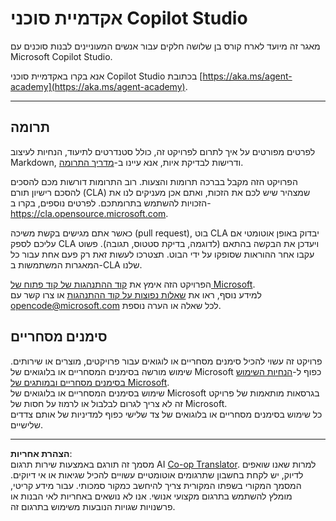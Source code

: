 <!--
CO_OP_TRANSLATOR_METADATA:
{
  "original_hash": "8bce990d8da924192fe923e852a19fbb",
  "translation_date": "2025-10-17T05:16:00+00:00",
  "source_file": "README.md",
  "language_code": "he"
}
-->
# אקדמיית סוכני Copilot Studio

מאגר זה מיועד לארח קורס בן שלושה חלקים עבור אנשים המעוניינים לבנות סוכנים עם Microsoft Copilot Studio.

אנא בקרו באקדמיית סוכני Copilot Studio בכתובת [https://aka.ms/agent-academy](https://aka.ms/agent-academy).

---

## תרומה

לפרטים מפורטים על איך לתרום לפרויקט זה, כולל סטנדרטים לתיעוד, הנחיות לעיצוב Markdown, ודרישות לבדיקת איות, אנא עיינו ב-[מדריך התרומה](CONTRIBUTING.md).

הפרויקט הזה מקבל בברכה תרומות והצעות. רוב התרומות דורשות מכם להסכים להסכם רישיון תורם (CLA) שמצהיר שיש לכם את הזכות, ואתם אכן מעניקים לנו את הזכויות להשתמש בתרומתכם. לפרטים נוספים, בקרו ב-<https://cla.opensource.microsoft.com>.

כאשר אתם מגישים בקשת משיכה (pull request), בוט CLA יבדוק באופן אוטומטי אם עליכם לספק CLA ויעדכן את הבקשה בהתאם (לדוגמה, בדיקת סטטוס, תגובה). פשוט עקבו אחר ההוראות שסופקו על ידי הבוט. תצטרכו לעשות זאת רק פעם אחת עבור כל המאגרות המשתמשות ב-CLA שלנו.

הפרויקט הזה אימץ את [קוד ההתנהגות של קוד פתוח של Microsoft](https://opensource.microsoft.com/codeofconduct/).  
למידע נוסף, ראו את [שאלות נפוצות על קוד ההתנהגות](https://opensource.microsoft.com/codeofconduct/faq/) או צרו קשר עם [opencode@microsoft.com](mailto:opencode@microsoft.com) לכל שאלה או הערה נוספת.

## סימנים מסחריים

פרויקט זה עשוי להכיל סימנים מסחריים או לוגואים עבור פרויקטים, מוצרים או שירותים. שימוש מורשה בסימנים המסחריים או בלוגואים של Microsoft כפוף ל-[הנחיות השימוש בסימנים מסחריים ובמותגים של Microsoft](https://www.microsoft.com/legal/intellectualproperty/trademarks/usage/general).  
שימוש בסימנים המסחריים או בלוגואים של Microsoft בגרסאות מותאמות של פרויקט זה לא צריך לגרום לבלבול או לרמוז על חסות של Microsoft.  
כל שימוש בסימנים מסחריים או בלוגואים של צד שלישי כפוף למדיניות של אותם צדדים שלישיים.

---

**הצהרת אחריות**:  
מסמך זה תורגם באמצעות שירות תרגום AI [Co-op Translator](https://github.com/Azure/co-op-translator). למרות שאנו שואפים לדיוק, יש לקחת בחשבון שתרגומים אוטומטיים עשויים להכיל שגיאות או אי דיוקים. המסמך המקורי בשפתו המקורית צריך להיחשב כמקור סמכותי. עבור מידע קריטי, מומלץ להשתמש בתרגום מקצועי אנושי. אנו לא נושאים באחריות לאי הבנות או פרשנויות שגויות הנובעות משימוש בתרגום זה.